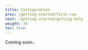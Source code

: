 ```yaml
---
title: Configuration
prev: /getting-started/first-run
next: /getting-started/getting-help
weight: 30
toc: true
---
```


Coming soon..
